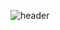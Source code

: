 ![header](https://capsule-render.vercel.app/api?type=venom&text=welcome%20to%20my%20world!&color=auto)
